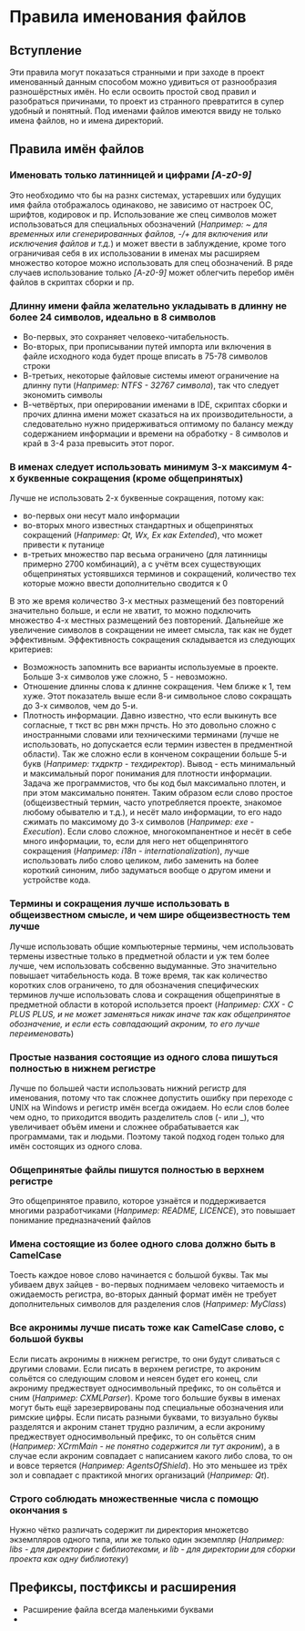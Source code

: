# Правила именования файлов

## Вступление

Эти правила могут показаться странными и при заходе в проект именованный данным способом можно удивиться от разнообразия разношёрстных имён.
Но если освоить простой свод правил и разобраться причинами, то проект из странного превратится в супер удобный и понятный.
Под именами файлов имеются ввиду не только имена файлов, но и имена директорий.

## Правила имён файлов

### Именовать только латинницей и цифрами *[A-z0-9]*

Это необходимо что бы на разнх системах, устаревших или будущих имя файла отображалось одинаково, не зависимо от настроек ОС, шрифтов, кодировок и пр.
Использование же спец символов может использоваться для специальных обозначений (*Например: ~ для временных или сгенерированных файлов, -/+ для включения или исключения файлов и т.д.*)
и может ввести в заблуждение, кроме того ограничивая себя в их использовании в именах мы расширяем множество которое можно использовать для спец обозначений.
В ряде случаев использование только *[A-z0-9]* может облегчить перебор имён файлов в скриптах сборки и пр.

### Длинну имени файла желательно укладывать в длинну не более 24 символов, идеально в 8 символов

 - Во-первых, это сохраняет человеко-читабельность.
 - Во-вторых, при прописывании путей импорта или включения в файле исходного кода будет проще вписать в 75-78 символов строки
 - В-третьих, некоторые файловые системы имеют ограничение на длинну пути (*Например: NTFS - 32767 символа*), так что следует экономить символы
 - В-четвёртых, при оперировании именами в IDE, скриптах сборки и прочих длинна имени может сказаться на их производительности,
 а следовательно нужно придерживаться оптимому по балансу между содержанием информации и времени на обработку - 8 символов и край в 3-4 раза превысить этот порог.

### В именах следует использовать минимум 3-х максимум 4-х буквенные сокращения (кроме общепринятых)

Лучше не использовать 2-х буквенные сокращения, потому как:
 - во-первых они несут мало информации
 - во-вторых много известных стандартных и общепринятых сокращений (*Например: Qt, Wx, Ex как Extended*), что может привести к путанице
  - в-третьих множество пар весьма ограничено (для латинницы примерно 2700 комбинаций), а с учётм всех существующих общепринятых устоявшихся терминов и сокращений, количество тех которые можно ввести дополнительно сводится к 0
  
В это же время количество 3-х местных размещений без повторений значительно больше, и если не хватит, то можно подключить множество 4-х местных размещений без повторений. Дальнейше же увеличение символов в сокращении не имеет смысла, так как не будет эффективным. Эффективность сокращения складывается из следующих критериев:
 - Возможность запомнить все варианты используемые в проекте. Больше 3-х символов уже сложно, 5 - невозможно.
 - Отношение длинны слова к длинне сокращения. Чем ближе к 1, тем хуже. Этот показатель выше если 8-и символьное слово сокращать до 3-х символов, чем до 5-и.
 - Плотность информации. Давно известно, что если выкинуть все согласные, т ткст вс рвн мжн прчсть. Но это довольно сложно с иностранными словами или техническими терминами (лучше не использовать, но допускается если термин известен в предментной области). Так же сложно если в конченом сокращении больше 5-и букв (*Например: тхдрктр - техдиректор*). Вывод - есть минимальный и максимальный порог понимания для плотности информации. Задача же программистов, что бы код был максимально плотен, и при этом максимально понятен. Таким образом если слово простое (общеизвестный термин, часто употребляется проекте, знакомое любому обывателю и т.д.), и несёт мало информации, то его надо сжимать по максимому до 3-х символов (*Например: exe - Execution*). Если слово сложное, многокомпанентное и несёт в себе много информации, то, если для него нет общепринятого сокращения (*Например: i18n - internationalization*), лучше использовать либо слово целиком, либо заменить на более короткий синоним, либо задуматься вообще о другом имени и устройстве кода. 

### Термины и сокращения лучше использовать в общеизвестном смысле, и чем шире общеизвестность тем лучше

Лучше использовать общие компьютерные термины, чем использовать термены известные только в предметной области и уж тем более лучше, чем использовать собсвенно выдуманные. Это значительно повышает читабельность кода. В тоже время, так как количество коротких слов ограничено, то для обозначения специфических терминов лучше использовать слова и сокращения общепринятые в предметной области в которой использется проект (*Например: CXX - C PLUS PLUS, и не может заменяться никак иначе так как общепринятое обозначение, и если есть совпадающий акроним, то его лучше переименовать*)

### Простые названия состоящие из одного слова пишуться полностью в нижнем регистре

Лучше по большей части использовать нижний регистр для именования, потому что так сложнее допустить ошибку при переходе с UNIX на Windows и регистр имён всегда ожидаем. Но если слов более чем одно, то приходится вводить разделитель слов (- или \_), что увеличивает объём имени и сложнее обрабатывается как программами, так и людьми. Поэтому такой подход годен только для имён состоящих из одного слова.

### Общепринятые файлы пишутся полностью в верхнем регистре

Это общепринятое правило, которое узнаётся и поддерживается многими разработчиками (*Например: README, LICENCE*), это повышает понимание предназначений файлов

### Имена состоящие из более одного слова должно быть в CamelCase

Тоесть каждое новое слово начинается с большой буквы. Так мы убиваем двух зайцев - во-первых поднимаем человеко читаемость и ожидаемость регистра, во-вторых данный формат имён не требует дополнительных символов для разделения слов (*Например: MyClass*)

### Все акронимы лучше писать тоже как CamelCase слово, с большой буквы

Если писать акронимы в нижнем регистре, то они будут сливаться с другими словами. Если писать в верхнем регистре, то акроним сольётся со следующим словом и неясен будет его конец, сли акрониму преджествует односимвольный префикс, то он сольётся и сним (*Например: CXMLParser*). Кроме того большие буквы в именах могут быть ещё зарезервированы под специальные обозначения или римские цифры. Если писать разными буквами, то визуально буквы разделятся и акроним станет трудно различим, а если акрониму преджествует односимвольный префикс, то он сольётся сним (*Например: XCrmMain - не понятно содержится ли тут акроним*), а в случае если акроним совпадает с написанием какого либо слова, то он и вовсе теряется (*Например: AgentsOfShield*). Но это меньшее из трёх зол и совпадает с практикой многих организаций (*Например: Qt*).

### Строго соблюдать множественные числа с помощю окончания s

Нужно чётко различать содержит ли директория множетсво экземпляров одного типа, или же только один экземпляр (*Например: libs - для директории с библиотеками, и lib - для директории для сборки проекта как одну библиотеку*)

## Префиксы, постфиксы и расширения
 - Расширение файла всегда маленькими буквами
 -
